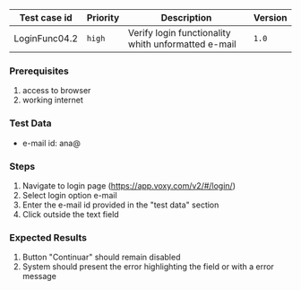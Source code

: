 Test case id | Priority | Description | Version
---|---|---|---
LoginFunc04.2 | `high` | Verify login functionality whith unformatted e-mail| `1.0`

### Prerequisites
1. access to browser
2. working internet

### Test Data
* e-mail id: ana@

### Steps
1. Navigate to login page (https://app.voxy.com/v2/#/login/)
2. Select login option e-mail
3. Enter the e-mail id provided in the "test data" section
4. Click outside the text field

### Expected Results
1. Button "Continuar" should remain disabled
2. System should present the error highlighting the field or with a error message
